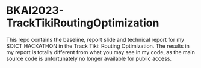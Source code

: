 # BKAI2023-TrackTikiRoutingOptimization
This repo contains the baseline, report slide and technical report for my SOICT HACKATHON in the Track Tiki: Routing Optimization. 
The results in my report is totally different from what you may see in my code, as the main source code is unfortunately no longer available for public access.
